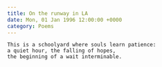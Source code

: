```yaml
---
title: On the runway in LA
date: Mon, 01 Jan 1996 12:00:00 +0000
category: Poems
---
```


    This is a schoolyard where souls learn patience:  
    a quiet hour, the falling of hopes,  
    the beginning of a wait interminable.


